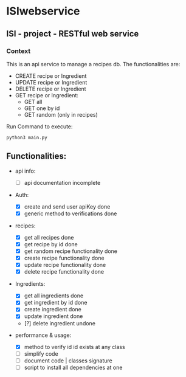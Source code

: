 # ISIwebservice
## ISI - project - RESTful web service

### Context

This is an api service to manage a recipes db. The functionalities are:
- CREATE recipe or Ingredient
- UPDATE recipe or Ingredient
- DELETE recipe or Ingredient
- GET recipe or Ingredient:
	- GET all
	- GET one by id
	- GET random (only in recipes)

Run Command to execute:
```
python3 main.py
```

## Functionalities:

* api info:
	- [ ] api documentation incomplete

* Auth:
	- [x] create and send user apiKey done
	- [x] generic method to verifications done

* recipes:
	- [x] get all recipes done
	- [x] get recipe by id done
	- [x] get random recipe functionality done 
	- [x] create recipe functionality done
	- [x] update recipe functionality done
	- [x] delete recipe functionality done

* Ingredients:
	- [x] get all ingredients done 
	- [x] get ingredient by id done
	- [x] create ingredient done
	- [x] update ingredient done
	- [?] delete ingredient undone

* performance & usage:
	- [x] method to verify id id exists at any class
	- [ ] simplify code
	- [ ] document code | classes signature
	- [ ] script to install all dependencies at one
